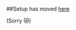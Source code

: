 ##Setup has moved [here](https://github.com/cromwellryan/sweetelixir/master/04-setup/README.md)

(Sorry 😿)

